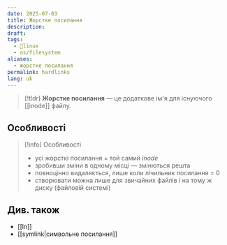 ```yaml
---
date: 2025-07-03
title: Жорстке посилання
description: 
draft: 
tags:
  - 🐧linux
  - os/filesystem
aliases:
  - жорстке посилання
permalink: hardlinks
lang: uk
---
```


> [!tldr]
> **Жорстке посилання** — це додаткове ім'я для існуючого [[inode]] файлу.

## Особливості

> [!info] Особливості
> - усі жорсткі посилання = той самий _inode_
> - зробивши зміни в одному місці — змінються решта
> - повноцінно видаляється, лише коли лічильник посилання = 0
> - створювати можна лише для звичайних файлів і на тому ж диску (файловій системі)

## Див. також

- [[ln]]
- [[symlink|символьне посилання]]